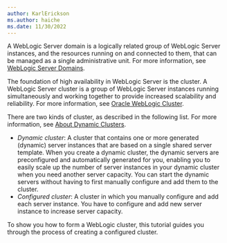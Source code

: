 ```yaml
---
author: KarlErickson
ms.author: haiche
ms.date: 11/30/2022
---
```


A WebLogic Server domain is a logically related group of WebLogic Server instances, and the resources running on and connected to them, that can be managed as a single administrative unit. For more information, see [WebLogic Server Domains](https://docs.oracle.com/en/middleware/standalone/weblogic-server/14.1.1.0/intro/domains.html#GUID-EE8E9DA0-2D95-4EF1-ADA2-4C76CB1AB3A4).

The foundation of high availability in WebLogic Server is the cluster. A WebLogic Server cluster is a group of WebLogic Server instances running simultaneously and working together to provide increased scalability and reliability. For more information, see [Oracle WebLogic Cluster](https://docs.oracle.com/en/middleware/standalone/weblogic-server/14.1.1.0/intro/clustering.html#GUID-E39A18C2-B990-485F-BFB1-0549250FABFE).

There are two kinds of cluster, as described in the following list. For more information, see [About Dynamic Clusters](https://docs.oracle.com/en/middleware/standalone/weblogic-server/14.1.1.0/intro/clustering.html#GUID-2C32CF86-D1F8-464D-AF62-E27C9DDF4459).

- *Dynamic cluster*: A cluster that contains one or more generated (dynamic) server instances that are based on a single shared server template. When you create a dynamic cluster, the dynamic servers are preconfigured and automatically generated for you, enabling you to easily scale up the number of server instances in your dynamic cluster when you need another server capacity. You can start the dynamic servers without having to first manually configure and add them to the cluster.
- *Configured cluster*: A cluster in which you manually configure and add each server instance. You have to configure and add new server instance to increase server capacity.

To show you how to form a WebLogic cluster, this tutorial guides you through the process of creating a configured cluster.

